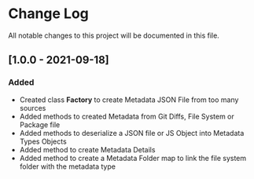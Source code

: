 # Change Log
All notable changes to this project will be documented in this file.
## [1.0.0 - 2021-09-18]
### Added
- Created class **Factory** to create Metadata JSON File from too many sources
- Added methods to created Metadata from Git Diffs, File System or Package file
- Added methods to deserialize a JSON file or JS Object into Metadata Types Objects
- Added method to create Metadata Details
- Added method to create a Metadata Folder map to link the file system folder with the metadata type